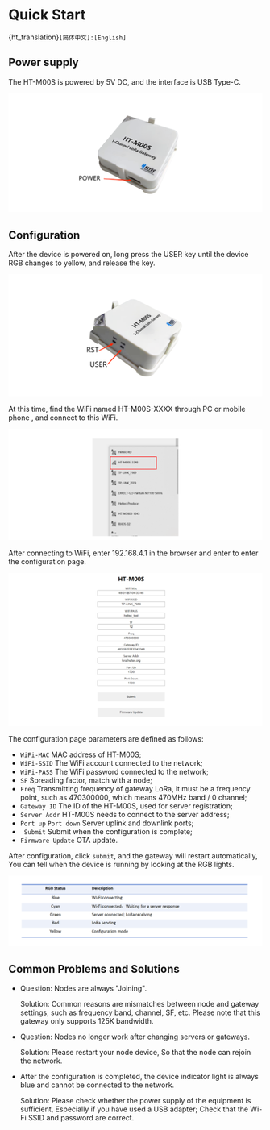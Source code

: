 # Quick Start

{ht_translation}`[简体中文]:[English]`

## Power supply

 The HT-M00S is powered by 5V DC, and the interface is USB Type-C.

![](img/quick_start/01.png) 


## Configuration
 After the device is powered on, long press the USER key until the device RGB changes to yellow, and release the key.

 ![](img/quick_start/02.png) 

 At this time, find the WiFi named HT-M00S-XXXX through PC or mobile phone , and connect to this WiFi.

 ![](img/quick_start/03.png) 

 After connecting to WiFi, enter 192.168.4.1 in the browser and enter to enter the configuration page.

 ![](img/quick_start/04.png)

 The configuration page parameters are defined as follows:

  - `WiFi-MAC` MAC address of HT-M00S;
  - `WiFi-SSID` The WiFi account connected to the network;
  - `WiFi-PASS` The WiFi password connected to the network;
  - `SF` Spreading factor, match with a node;
  - `Freq` Transmitting frequency of gateway LoRa, it must be a frequency point, such as 470300000, which means 470MHz band / 0 channel;
  - `Gateway ID` The ID of the HT-M00S, used for server registration;
  - `Server Addr` HT-M00S needs to connect to the server address;
  - `Port up` `Port down` Server uplink and downlink ports;
  - ` Submit` Submit when the configuration is complete;
  - `Firmware Update` OTA update.

After configuration, click `submit`, and the gateway will restart automatically, You can tell when the device is running by looking at the RGB lights.

![](img/quick_start/rgb.png) 

## Common Problems and Solutions

 - Question: Nodes are always "Joining".

   Solution: Common reasons are mismatches between node and gateway settings, such as frequency band, channel, SF, etc. Please note that this gateway only supports 125K bandwidth.

 - Question: Nodes no longer work after changing servers or gateways.

   Solution: Please restart your node device, So that the node can rejoin the network.

 - After the configuration is completed, the device indicator light is always blue and cannot be connected to the network.

   Solution: Please check whether the power supply of the equipment is sufficient, Especially if you have used a USB adapter; Check that the Wi-Fi SSID and password are correct. 
